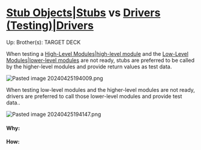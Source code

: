 # [Stub Objects|Stubs](stub_objects|stubs) vs [Drivers (Testing)|Drivers](drivers_(testing)|drivers)

Up:
Brother(s):
TARGET DECK

When testing a [High-Level Modules|high-level module](high-level_modules|high-level_module) and the [Low-Level Modules|lower-level modules](low-level_modules|lower-level_modules) are not ready, stubs are preferred to be called by the higher-level modules and provide return values as test data.

![Pasted image 20240425194009.png](pasted_image_20240425194009.png)

When testing low-level modules and the higher-level modules are not ready, drivers are preferred to call those lower-level modules and provide test data..

![Pasted image 20240425194147.png](pasted_image_20240425194147.png)
































#### Why:
#### How:









